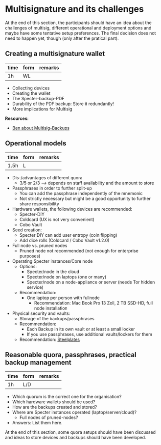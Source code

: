 # Multisignature and its challenges
At the end of this section, the participants should have an idea about the challenges of multisig, different operational and deployment options and maybe have some tentative setup preferences. 
The final decision does not need to happen yet, though (only after the pratical part).


## Creating a multisignature wallet
| time   | form    | remarks |
|--------|---------|---------|
| 1h     | WL      |         |

* Collecting devices
* Creating the wallet
* The Specter-backup-PDF
* Durability of the PDF backup: Store it redundantly!
* More implications for Multisig

__Resources__:
* [Ben about Multisig-Backups](https://twitter.com/_benkaufman/status/1344686741513449474)

## Operational models
| time   | form    | remarks |
|--------|---------|---------|
| 1.5h   | L       |         |

* Dis-/advantages of different quora
    * 3/5 or 2/3 --> depends on staff availability and the amount to store
* Passphrases in order to further split-up
    * You can add the passphrase independently of the mnemonic
    * Not strictly necessary but might be a good opportunity to further share responsibility
* Hardware wallets, the following devices are recommended:
    * Specter-DIY
    * Coldcard (UX is not very convenient)
    * Cobo Vault
* Seed creation:
  * Specter DIY can add user entropy (coin flipping)
  * Add dice rolls (Coldcard / Cobo Vault v1.2.0)
* Full node vs. pruned nodes
  * Pruned node not recommended (not enough for enterprise purposes)
* Operating Specter instances/Core node
  * Options:
    * Specter/node in the cloud
    * Specter/node on laptops (one or many)
    * Specter/node on a node-appliance or server (needs Tor hidden service)
  * Recommendation:
    * One laptop per person with fullnode
      * Recommendation: Mac Book Pro 13 Zoll, 2 TB SSD-HD, full node installation
* Physical security and vaults:
    * Storage of the backups/passphrases
    * Recommendation: 
        * Each Backup in its own vault or at least a small locker
        * If you use passphrases, use additional vaults/lockers for them
  * Recommendation: [Steelplates](http://bitcoinseedbackup.com/)



## Reasonable quora, passphrases, practical backup management
| time   | form    | remarks |
|--------|---------|---------|
| 1h     | L/D     |         |

* Which quorum is the correct one for the organisation?
* Which hardware wallets should be used?
* How are the backups created and stored?
* Where are Specter instances operated (laptop/server/cloud)?
    * Full nodes of pruned-nodes?
* Answers: List them here.

At the end of this section, some quora setups should have been discussed and ideas to store devices and backups should have been developed.
